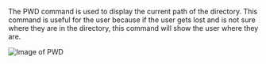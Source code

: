 The PWD command  is used to display the current path of the directory. This command is useful for the user because if the user gets lost and is not sure where they are in the directory, this command will show the user where they are.

![Image of PWD](https://media.geeksforgeeks.org/wp-content/uploads/built-inPwd-1.png)
